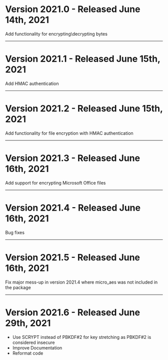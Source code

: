 # Version 2021.0 - Released June 14th, 2021
Add functionality for encrypting\decrypting bytes

----

# Version 2021.1 - Released June 15th, 2021
Add HMAC authentication

----

# Version 2021.2 - Released June 15th, 2021
Add functionality for file encryption with HMAC authentication

----

# Version 2021.3 - Released June 16th, 2021
Add support for encrypting Microsoft Office files

----

# Version 2021.4 - Released June 16th, 2021
Bug fixes

----

# Version 2021.5 - Released June 16th, 2021
Fix major mess-up in version 2021.4 where micro_aes was not included in the package

----

# Version 2021.6 - Released June 29th, 2021
- Use SCRYPT instead of PBKDF#2 for key stretching as PBKDF#2 is considered insecure
- Improve Documentation
- Reformat code  
